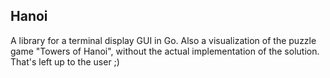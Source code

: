 Hanoi
-----

A library for a terminal display GUI in Go. Also a visualization of the
puzzle game "Towers of Hanoi", without the actual implementation of the
solution. That's left up to the user ;)
